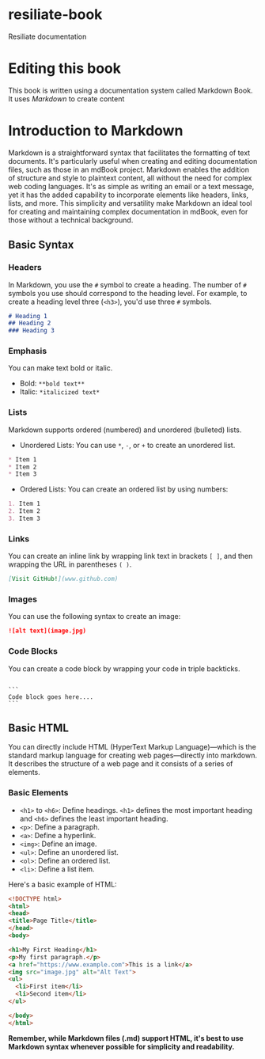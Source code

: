 # resiliate-book
Resiliate documentation

# Editing this book

This book is written using a documentation system called Markdown Book. It uses *Markdown* to create content

# Introduction to Markdown

Markdown is a straightforward syntax that facilitates the formatting of text documents. It's particularly useful when creating and editing documentation files, such as those in an mdBook project. Markdown enables the addition of structure and style to plaintext content, all without the need for complex web coding languages. It's as simple as writing an email or a text message, yet it has the added capability to incorporate elements like headers, links, lists, and more. This simplicity and versatility make Markdown an ideal tool for creating and maintaining complex documentation in mdBook, even for those without a technical background.


## Basic Syntax

### Headers

In Markdown, you use the `#` symbol to create a heading. The number of `#` symbols you use should correspond to the heading level. For example, to create a heading level three (`<h3>`), you'd use three `#` symbols.

```markdown
# Heading 1
## Heading 2
### Heading 3
```

### Emphasis

You can make text bold or italic.

- Bold: `**bold text**`
- Italic: `*italicized text*`

### Lists

Markdown supports ordered (numbered) and unordered (bulleted) lists.

- Unordered Lists: You can use `*`, `-`, or `+` to create an unordered list.

```markdown
* Item 1
* Item 2
* Item 3
```

- Ordered Lists: You can create an ordered list by using numbers:

```markdown
1. Item 1
2. Item 2
3. Item 3
```

### Links

You can create an inline link by wrapping link text in brackets `[ ]`, and then wrapping the URL in parentheses `( )`.

```markdown
[Visit GitHub!](www.github.com)
```

### Images

You can use the following syntax to create an image:

```markdown
![alt text](image.jpg)
```

### Code Blocks

You can create a code block by wrapping your code in triple backticks.

<code>
```
Code block goes here....
```
</code>

## Basic HTML

You can directly include HTML (HyperText Markup Language)—which is the standard markup language for creating web pages—directly into
markdown. It describes the structure of a web page and it consists of a series of elements.

### Basic Elements

- `<h1>` to `<h6>`: Define headings. `<h1>` defines the most important heading and `<h6>` defines the least important heading.
- `<p>`: Define a paragraph.
- `<a>`: Define a hyperlink.
- `<img>`: Define an image.
- `<ul>`: Define an unordered list.
- `<ol>`: Define an ordered list.
- `<li>`: Define a list item.

Here's a basic example of HTML:

```html
<!DOCTYPE html>
<html>
<head>
<title>Page Title</title>
</head>
<body>

<h1>My First Heading</h1>
<p>My first paragraph.</p>
<a href="https://www.example.com">This is a link</a>
<img src="image.jpg" alt="Alt Text">
<ul>
  <li>First item</li>
  <li>Second item</li>
</ul>

</body>
</html>
```

**Remember, while Markdown files (.md) support HTML, it's best to use Markdown syntax whenever possible for simplicity and readability.**

